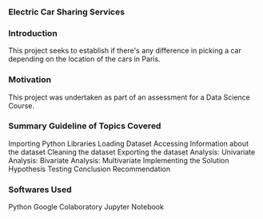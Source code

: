 ### Electric Car Sharing Services
### Introduction
This project seeks to establish if there's any difference in picking a car depending on the location of the cars in Paris.

### Motivation
This project was undertaken as part of an assessment for a Data Science Course.

### Summary Guideline of Topics Covered
Importing Python Libraries
Loading Dataset
Accessing Information about the dataset
Cleaning the dataset
Exporting the dataset
Analysis: Univariate
Analysis: Bivariate
Analysis: Multivariate
Implementing the Solution
Hypothesis Testing
Conclusion
Recommendation

### Softwares Used
Python
Google Colaboratory
Jupyter Notebook
